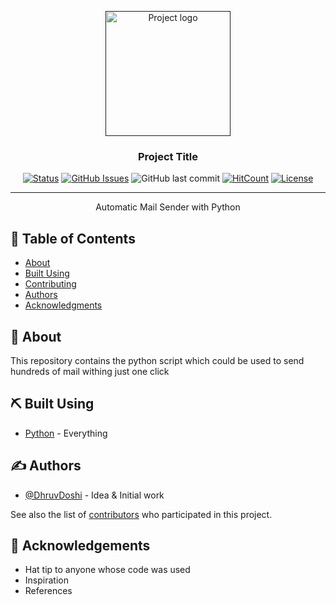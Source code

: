 <p align="center">
  <a href="" rel="noopener">
 <img width=200px height=200px src="https://i.imgur.com/x2W5aGn.png" alt="Project logo"></a>
</p>

<h3 align="center">Project Title</h3>

<div align="center">

[![Status](https://img.shields.io/badge/status-active-success.svg)]()
[![GitHub Issues](https://img.shields.io/github/issues/DhruvDoshi/bulk_mail_sender.svg)](https://github.com/DhruvDoshi/bulk_mail_sender/issues)
![GitHub last commit](https://img.shields.io/github/last-commit/DhruvDoshi/bulk_mail_sender.svg?style=popout-square)
[![HitCount](http://hits.dwyl.io/DhruvDoshi/bulk_mail_sender.svg)](http://hits.dwyl.io/DhruvDoshi/DCS_BBN)
[![License](https://img.shields.io/badge/license-MIT-blue.svg)](/LICENSE)

</div>

---

<p align="center"> Automatic Mail Sender with Python
    <br> 
</p>

## 📝 Table of Contents

- [About](#about)
- [Built Using](#built_using)
- [Contributing](../CONTRIBUTING.md)
- [Authors](#authors)
- [Acknowledgments](#acknowledgement)

## 🧐 About <a name = "about"></a>

This repository contains the python script which could be used to send hundreds of mail withing just one click  

## ⛏️ Built Using <a name = "built_using"></a>

- [Python](https://www.python.org/) - Everything


## ✍️ Authors <a name = "authors"></a>

- [@DhruvDoshi](https://github.com/DhruvDoshi) - Idea & Initial work

See also the list of [contributors](https://github.com/DhruvDoshi/bulk_mail_sender/contributors) who participated in this project.

## 🎉 Acknowledgements <a name = "acknowledgement"></a>

- Hat tip to anyone whose code was used
- Inspiration
- References
